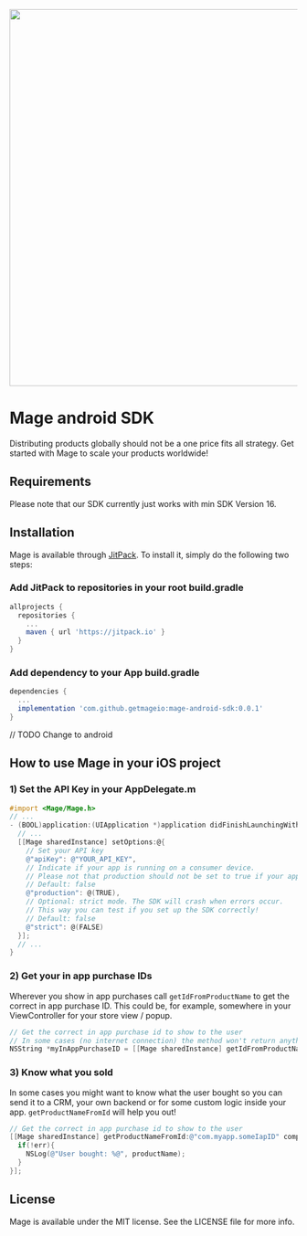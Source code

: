 <p align="center"><a href="https://www.getmage.io/"><img width="660" src="https://uploads-ssl.webflow.com/5eb96fb23eccf7fcdeb3d89f/5ef20b997a17d70677effb6f_header.svg"></a></p>

# Mage android SDK

Distributing products globally should not be a one price fits all strategy. Get started with Mage to scale your products worldwide!

## Requirements
Please note that our SDK currently just works with min SDK Version 16.

## Installation

Mage is available through [JitPack](https://jitpack.io/). To install
it, simply do the following two steps:

### Add JitPack to repositories in your root build.gradle
```gradle
allprojects {
  repositories {
    ...
    maven { url 'https://jitpack.io' }
  }
}
```

### Add dependency to your App build.gradle
```gradle
dependencies {
  ...
  implementation 'com.github.getmageio:mage-android-sdk:0.0.1'
}
```

// TODO Change to android
## How to use Mage in your iOS project

### 1) Set the API Key in your AppDelegate.m

```objective-c
#import <Mage/Mage.h>
// ...
- (BOOL)application:(UIApplication *)application didFinishLaunchingWithOptions:(NSDictionary *)launchOptions{
  // ...
  [[Mage sharedInstance] setOptions:@{
    // Set your API key
    @"apiKey": @"YOUR_API_KEY",
    // Indicate if your app is running on a consumer device.
    // Please not that production should not be set to true if your app runs on real testing devices!
    // Default: false
    @"production": @(TRUE),
    // Optional: strict mode. The SDK will crash when errors occur.
    // This way you can test if you set up the SDK correctly!
    // Default: false
    @"strict": @(FALSE)
  }];
  // ...
}
```

### 2) Get your in app purchase IDs

Wherever you show in app purchases call `getIdFromProductName` to get the correct in app purchase ID. This could be, for example, somewhere in your ViewController for your store view / popup.

```objective-c
// Get the correct in app purchase id to show to the user
// In some cases (no internet connection) the method won't return anything so defining a fallback is not a bad idea!
NSString *myInAppPurchaseID = [[Mage sharedInstance] getIdFromProductName:@"MyProduct" withFallback:@"com.myapp.fallbackID"]
```

### 3) Know what you sold

In some cases you might want to know what the user bought so you can send it to a CRM,
your own backend or for some custom logic inside your app. `getProductNameFromId` will help you out!

```objective-c
// Get the correct in app purchase id to show to the user
[[Mage sharedInstance] getProductNameFromId:@"com.myapp.someIapID" completionHandler:^(NSError * _Nonnull err, NSString * _Nonnull productName) {
  if(!err){
    NSLog(@"User bought: %@", productName);
  }
}];
```


## License

Mage is available under the MIT license. See the LICENSE file for more info.
